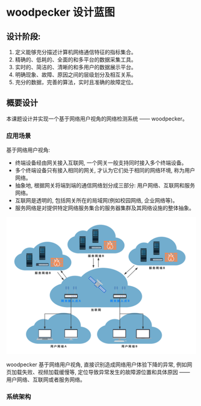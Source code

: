 # woodpecker 设计蓝图

## 设计阶段:
1. 定义能够充分描述计算机网络通信特征的指标集合。
2. 精确的、低耗的、全面的和多平台的数据采集工具。
3. 实时的、简洁的、清晰的和多用户的数据展示平台。
4. 明确现象、故障、原因之间的层级划分及相互关系。
5. 充分的数据，完善的算法，实时且准确的故障定位。

## 概要设计
本课题设计并实现一个基于网络用户视角的网络检测系统 —— woodpecker。

### 应用场景

基于网络用户视角:
- 终端设备经由网关接入互联网, 一个网关一般支持同时接入多个终端设备。
- 多个终端设备只有接入相同的网关, 才认为它们处于相同的网络环境, 称为用户网络。
- 抽象地, 根据网关将端到端的通信网络划分成三部分: 用户网络、互联网和服务网络。
- 互联网是透明的, 包括网关所在的局域网(例如校园网络, 企业网络等)。
- 服务网络是对提供特定网络服务集合的服务器集群及其网络设施的整体抽象。

![基于网络用户视角的抽象通信网络](resource/pictures/abstract_communication_network_based_on_user_insight.png)

woodpecker 基于网络用户视角, 直接识别造成网络用户体验下降的异常, 例如网页加载失败、视频加载缓慢等, 定位导致异常发生的故障源位置和具体原因 —— 用户网络、互联网或者服务网络。

### 系统架构
